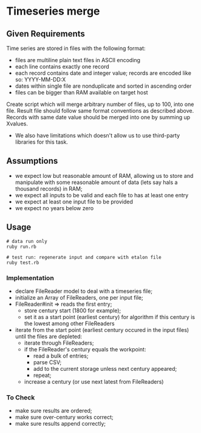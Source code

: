 # Timeseries merge

## Given Requirements

Time series are stored in files with the following format:
- files are multiline plain text files in ASCII encoding
- each line contains exactly one record
- each record contains date and integer value; records are encoded like so: YYYY-­MM-­DD:X
- dates within single file are non­duplicate and sorted in ascending order
- files can be bigger than RAM available on target host

Create script which will merge arbitrary number of files, up to 100, into one file. Result file should follow same format
conventions as described above. Records with same date value should be merged into one by summing up Xvalues.

* We also have limitations which doesn't allow us to use third-party libraries for this task.

## Assumptions

- we expect low but reasonable amount of RAM, allowing us to store and manipulate with some reasonable amount of data (lets say hals a thousand records) in RAM;
- we expect all inputs to be valid and each file to has at least one entry
- we expect at least one input file to be provided
- we expect no years below zero

## Usage

```
# data run only 
ruby run.rb

# test run: regenerate input and compare with etalon file
ruby test.rb
```


### Implementation

- declare FileReader model to deal with a timeseries file;
- initialize an Array of FileReaders, one per input file;
- FileReader#init => reads the first entry; 
  - store century start (1800 for example);
  - set it as a start point (earliest century) for algorithm if this century is the lowest among other FileReaders
- iterate from the start point (earliest century occured in the input files) until the files are depleted:
  - iterate through FileReaders;
  - if the FileReader's century equals the workpoint:
    - read a bulk of entries;
    - parse CSV;
    - add to the current storage unless next century appeared;
    - repeat;
  - increase a century (or use next latest from FileReaders) 

### To Check
- make sure results are ordered;
- make sure over-century works correct;
- make sure results append correctly;
